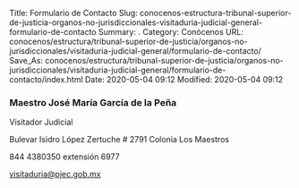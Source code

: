 Title: Formulario de Contacto
Slug: conocenos-estructura-tribunal-superior-de-justicia-organos-no-jurisdiccionales-visitaduria-judicial-general-formulario-de-contacto
Summary: .
Category: Conócenos
URL: conocenos/estructura/tribunal-superior-de-justicia/organos-no-jurisdiccionales/visitaduria-judicial-general/formulario-de-contacto/
Save_As: conocenos/estructura/tribunal-superior-de-justicia/organos-no-jurisdiccionales/visitaduria-judicial-general/formulario-de-contacto/index.html
Date: 2020-05-04 09:12
Modified: 2020-05-04 09:12



### Maestro José María García de la Peña

Visitador Judicial

Bulevar Isidro López Zertuche # 2791
Colonia Los Maestros

844 4380350 extensión 6977

visitaduria@pjec.gob.mx



